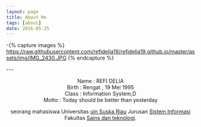 ```yaml
---
layout: page
title: About Me
tags: [about]
date: 2016-05-25
---
```

-{% capture images %}
https://raw.githubusercontent.com/refidelia19/refidelia19.github.io/master/assets/img/IMG_2430.JPG
{% endcapture %}

---<center>
Name          : REFI DELIA <br>
Birth         : Rengat , 19 Mei 1995 <br>
Class         : Information System,D <br>
Motto         : Today should be better than yesterday

seorang mahasiswa Universitas [uin Suska Riau](htpp://uin-suska.ac.id/) Jurusan [Sistem Informasi](http://sif.uin-suska.ac.id) Fakultas [Sains dan teknologi](http://fst.uin-suska.ac.id/). 
